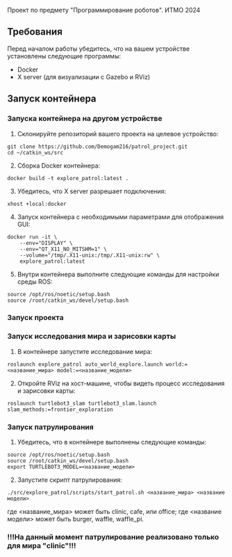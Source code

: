 Проект по предмету "Программирование роботов". ИТМО 2024

## Требования

Перед началом работы убедитесь, что на вашем устройстве установлены следующие программы:
- Docker
- X server (для визуализации с Gazebo и RViz)

## Запуск контейнера

### Запуска контейнера на другом устройстве

1. Склонируйте репозиторий вашего проекта на целевое устройство:
```
git clone https://github.com/Demogam216/patrol_project.git
cd ~/catkin_ws/src
```

2. Сборка Docker контейнера:
```
docker build -t explore_patrol:latest .
```

3. Убедитесь, что X server разрешает подключения:
```
xhost +local:docker
```

4. Запуск контейнера с необходимыми параметрами для отображения GUI:
```
docker run -it \
    --env="DISPLAY" \
    --env="QT_X11_NO_MITSHM=1" \
    --volume="/tmp/.X11-unix:/tmp/.X11-unix:rw" \
    explore_patrol:latest
```

5. Внутри контейнера выполните следующие команды для настройки среды ROS:
```
source /opt/ros/noetic/setup.bash
source /root/catkin_ws/devel/setup.bash

```

### Запуск проекта

### Запуск исследования мира и зарисовки карты

1. В контейнере запустите исследование мира:
```
roslaunch explore_patrol auto_world_explore.launch world:=<название_мира> model:=<название_модели>
```

2. Откройте RViz на хост-машине, чтобы видеть процесс исследования и зарисовки карты:
```
roslaunch turtlebot3_slam turtlebot3_slam.launch slam_methods:=frontier_exploration
```

### Запуск патрулирования

1. Убедитесь, что в контейнере выполнены следующие команды:
```
source /opt/ros/noetic/setup.bash
source /root/catkin_ws/devel/setup.bash
export TURTLEBOT3_MODEL=<название_модели>
```

2. Запустите скрипт патрулирования:
```
./src/explore_patrol/scripts/start_patrol.sh <название_мира> <название модели>
```
где <название_мира> может быть clinic, cafe, или office;
где <название модели> может быть burger, waffle, waffle_pi.

### !!!На данный момент патрулирование реализовано только для мира "clinic"!!!
